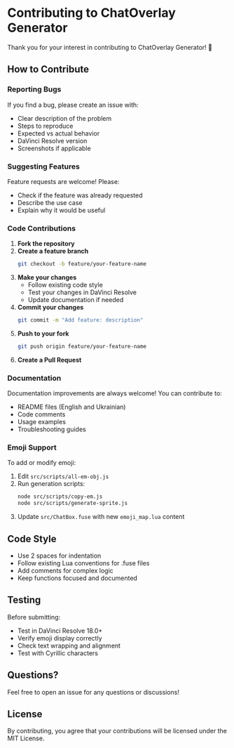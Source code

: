 # Contributing to ChatOverlay Generator

Thank you for your interest in contributing to ChatOverlay Generator! 🎉

## How to Contribute

### Reporting Bugs

If you find a bug, please create an issue with:
- Clear description of the problem
- Steps to reproduce
- Expected vs actual behavior
- DaVinci Resolve version
- Screenshots if applicable

### Suggesting Features

Feature requests are welcome! Please:
- Check if the feature was already requested
- Describe the use case
- Explain why it would be useful

### Code Contributions

1. **Fork the repository**
2. **Create a feature branch**
   ```bash
   git checkout -b feature/your-feature-name
   ```
3. **Make your changes**
   - Follow existing code style
   - Test your changes in DaVinci Resolve
   - Update documentation if needed
4. **Commit your changes**
   ```bash
   git commit -m "Add feature: description"
   ```
5. **Push to your fork**
   ```bash
   git push origin feature/your-feature-name
   ```
6. **Create a Pull Request**

### Documentation

Documentation improvements are always welcome! You can contribute to:
- README files (English and Ukrainian)
- Code comments
- Usage examples
- Troubleshooting guides

### Emoji Support

To add or modify emoji:
1. Edit `src/scripts/all-em-obj.js`
2. Run generation scripts:
   ```bash
   node src/scripts/copy-em.js
   node src/scripts/generate-sprite.js
   ```
3. Update `src/ChatBox.fuse` with new `emoji_map.lua` content

## Code Style

- Use 2 spaces for indentation
- Follow existing Lua conventions for .fuse files
- Add comments for complex logic
- Keep functions focused and documented

## Testing

Before submitting:
- Test in DaVinci Resolve 18.0+
- Verify emoji display correctly
- Check text wrapping and alignment
- Test with Cyrillic characters

## Questions?

Feel free to open an issue for any questions or discussions!

## License

By contributing, you agree that your contributions will be licensed under the MIT License.
